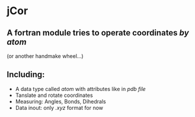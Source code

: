 # jCor
## A fortran module tries to operate coordinates *by atom*
(or another handmake wheel...)
## Including:
* A data type called  *atom* with attributes like in *pdb file*
* Tanslate and rotate coordinates
* Measuring: Angles, Bonds, Dihedrals
* Data inout: only *.xyz* format for now
